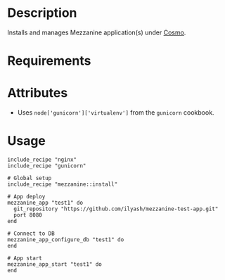 Description
===========

Installs and manages Mezzanine application(s) under [Cosmo](https://github.com/CloudifySource/cosmo-manager).

Requirements
============

Attributes
==========

* Uses `node['gunicorn']['virtualenv']` from the `gunicorn` cookbook.

Usage
=====

    include_recipe "nginx"
    include_recipe "gunicorn"

    # Global setup
    include_recipe "mezzanine::install"

    # App deploy
    mezzanine_app "test1" do
      git_repository "https://github.com/ilyash/mezzanine-test-app.git"
      port 8080
    end

    # Connect to DB
    mezzanine_app_configure_db "test1" do
    end

    # App start
    mezzanine_app_start "test1" do
    end
